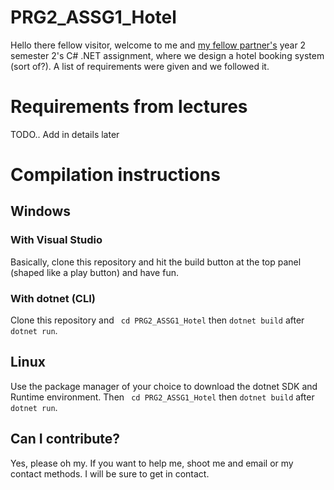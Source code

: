 # PRG2_ASSG1_Hotel
Hello there fellow visitor, welcome to me and [my fellow partner's](https://github.com/Lim-jiaxian) year 2 semester 2's C# .NET assignment, where we design a hotel booking system (sort of?). A list of requirements were given and we followed it. 
# Requirements from lectures
TODO.. Add in details later
# Compilation instructions
## Windows
### With Visual Studio
Basically, clone this repository and hit the build button at the top panel (shaped like a play button) and have fun.
### With dotnet (CLI)
Clone this repository and ``` cd PRG2_ASSG1_Hotel``` then ```dotnet build``` after ```dotnet run```.
## Linux
Use the package manager of your choice to download the dotnet SDK and Runtime environment. Then ``` cd PRG2_ASSG1_Hotel``` then ```dotnet build``` after ```dotnet run```.
## Can I contribute?
Yes, please oh my. If you want to help me, shoot me and email or my contact methods. I will be sure to get in contact.
